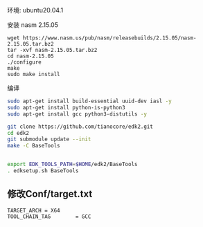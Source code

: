 环境: ubuntu20.04.1



安装 nasm 2.15.05

```
wget https://www.nasm.us/pub/nasm/releasebuilds/2.15.05/nasm-2.15.05.tar.bz2
tar -xvf nasm-2.15.05.tar.bz2
cd nasm-2.15.05
./configure
make
sudo make install
```



编译

```bash
sudo apt-get install build-essential uuid-dev iasl -y
sudo apt-get install python-is-python3
sudo apt-get install gcc python3-distutils -y

git clone https://github.com/tianocore/edk2.git
cd edk2
git submodule update --init
make -C BaseTools 


export EDK_TOOLS_PATH=$HOME/edk2/BaseTools
. edksetup.sh BaseTools
```



## 修改Conf/target.txt

```
TARGET_ARCH = X64
TOOL_CHAIN_TAG        = GCC
```











